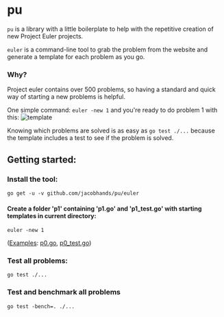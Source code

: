 # pu
`pu` is a library with a little boilerplate to help with the repetitive creation of new Project Euler projects.

`euler` is a command-line tool to grab the problem from the website and generate a template for each problem as you go.

### Why?

Project euler contains over 500 problems, so having a standard and quick way of starting a new problems is helpful.

One simple command: `euler -new 1` and you're ready to do problem 1 with this:
![[template](https://i.imgur.com/QK3Mk8d.png)](https://i.imgur.com/QK3Mk8dl.png)

Knowing which problems are solved is as easy as `go test ./...` because the template includes a test to see if the problem is solved.

## Getting started:

### Install the tool:

`go get -u -v github.com/jacobhands/pu/euler`

#### Create a folder 'p1' containing 'p1.go' and 'p1_test.go' with starting templates in current directory:

`euler -new 1`

([Examples](/example/p0): [p0.go](/example/p0/p0.go), [p0_test.go](/example/p0/p0_test.go))

### Test all problems:

`go test ./...`

### Test and benchmark all problems

`go test -bench=. ./...`